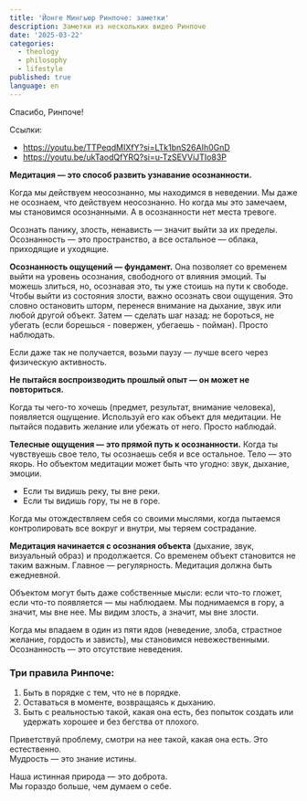 ```yaml
---
title: 'Йонге Мингьюр Ринпоче: заметки'
description: Заметки из нескольких видео Ринпоче
date: '2025-03-22'
categories:
  - theology
  - philosophy
  - lifestyle
published: true
language: en
---
```


Спасибо, Ринпоче!

Ссылки:
- https://youtu.be/TTPeqdMIXfY?si=LTk1bnS26AIh0GnD
- https://youtu.be/ukTaodQfYRQ?si=u-TzSEVViJTIo83P

**Медитация — это способ развить узнавание осознанности.**

Когда мы действуем неосознанно, мы находимся в неведении. Мы даже не осознаем, что действуем неосознанно. Но когда мы это замечаем, мы становимся осознанными. А в осознанности нет места тревоге.

Осознать панику, злость, ненависть — значит выйти за их пределы. Осознанность — это пространство, а все остальное — облака, приходящие и уходящие.

**Осознанность ощущений — фундамент.** Она позволяет со временем выйти на уровень осознания, свободного от влияния эмоций. Ты можешь злиться, но, осознавая это, ты уже стоишь на пути к свободе. Чтобы выйти из состояния злости, важно осознать свои ощущения. Это словно остановить шторм, перенеся внимание на дыхание, звук или любой другой объект. Затем — сделать шаг назад: не бороться, не убегать (если борешься - повержен, убегаешь - пойман). Просто наблюдать.

Если даже так не получается, возьми паузу — лучше всего через физическую активность.

**Не пытайся воспроизводить прошлый опыт — он может не повториться.**

Когда ты чего-то хочешь (предмет, результат, внимание человека), появляется ощущение. Используй его как объект для медитации. Не пытайся подавить желание или убежать от него. Просто наблюдай.

**Телесные ощущения — это прямой путь к осознанности.** Когда ты чувствуешь свое тело, ты осознаешь себя и все остальное. Тело — это якорь. Но объектом медитации может быть что угодно: звук, дыхание, эмоции.

- Если ты видишь реку, ты вне реки.
- Если ты видишь гору, ты не в горе.

Когда мы отождествляем себя со своими мыслями, когда пытаемся контролировать все вокруг и внутри, мы теряем сострадание.

**Медитация начинается с осознания объекта** (дыхание, звук, визуальный образ) и продолжается. Со временем объект становится не таким важным. Главное — регулярность. Медитация должна быть ежедневной.

Объектом могут быть даже собственные мысли: если что-то гложет, если что-то появляется — мы наблюдаем. Мы поднимаемся в гору, а значит, мы вне нее. Мы видим злость, а значит, мы вне злости.

Когда мы впадаем в один из пяти ядов (неведение, злоба, страстное желание, гордость и зависть), мы становимся невежественными. Осознанность — это отсутствие неведения.

### Три правила Ринпоче:
1. Быть в порядке с тем, что не в порядке.
2. Оставаться в моменте, возвращаясь к дыханию.
3. Быть с реальностью такой, какая она есть, без попыток создать или удержать хорошее и без бегства от плохого.

Приветствуй проблему, смотри на нее такой, какая она есть. Это естественно.  
Мудрость — это знание истины.

Наша истинная природа — это доброта.  
Мы гораздо больше, чем думаем о себе.
